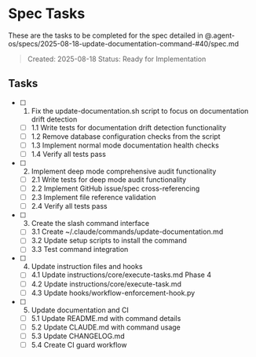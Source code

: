 # Spec Tasks

These are the tasks to be completed for the spec detailed in @.agent-os/specs/2025-08-18-update-documentation-command-#40/spec.md

> Created: 2025-08-18
> Status: Ready for Implementation

## Tasks

- [ ] 1. Fix the update-documentation.sh script to focus on documentation drift detection
  - [ ] 1.1 Write tests for documentation drift detection functionality
  - [ ] 1.2 Remove database configuration checks from the script
  - [ ] 1.3 Implement normal mode documentation health checks
  - [ ] 1.4 Verify all tests pass

- [ ] 2. Implement deep mode comprehensive audit functionality
  - [ ] 2.1 Write tests for deep mode audit functionality
  - [ ] 2.2 Implement GitHub issue/spec cross-referencing
  - [ ] 2.3 Implement file reference validation
  - [ ] 2.4 Verify all tests pass

- [ ] 3. Create the slash command interface
  - [ ] 3.1 Create ~/.claude/commands/update-documentation.md
  - [ ] 3.2 Update setup scripts to install the command
  - [ ] 3.3 Test command integration

- [ ] 4. Update instruction files and hooks
  - [ ] 4.1 Update instructions/core/execute-tasks.md Phase 4
  - [ ] 4.2 Update instructions/core/execute-task.md
  - [ ] 4.3 Update hooks/workflow-enforcement-hook.py

- [ ] 5. Update documentation and CI
  - [ ] 5.1 Update README.md with command details
  - [ ] 5.2 Update CLAUDE.md with command usage
  - [ ] 5.3 Update CHANGELOG.md
  - [ ] 5.4 Create CI guard workflow